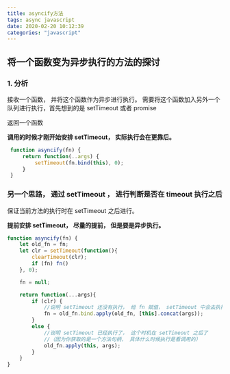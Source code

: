 ```yaml
---
title: asyncify方法
tags: async javascript
date: 2020-02-20 10:12:39
categories: "javascript"
---
```




## 将一个函数变为异步执行的方法的探讨

### 1. 分析

 接收一个函数， 并将这个函数作为异步进行执行。
 需要将这个函数加入另外一个队列进行执行，首先想到的是 setTimeout 或者 promise

 返回一个函数

**调用的时候才刚开始安排 setTimeout， 实际执行会在更靠后。**

```js
 function asyncify(fn) {
     return function(..args) {
         setTimeout(fn.bind(this), 0);
     }
 }
```


### 另一个思路， 通过 setTimeout ， 进行判断是否在 timeout 执行之后

保证当前方法的执行时在 setTimeout 之后进行。

**提前安排 setTimeout， 尽量的提前， 但是要是异步执行。**

```js
function asyncify(fn) {
    let old_fn = fn;
    let clr = setTimeout(function(){
        clearTimeout(clr);
        if (fn) fn()
    }, 0);

    fn = null;

    return function(...args){
        if (clr) {
            //说明 setTimeout 还没有执行， 给 fn 赋值， setTimeout 中会去执行
            fn = old_fn.bind.apply(old_fn, [this].concat(args));
        }
        else {
            //说明 setTimeout 已经执行了， 这个时机在 setTimeout 之后了
            //（因为你获取的是一个方法句柄， 具体什么时候执行是看调用的）
            old_fn.apply(this, args);
        }
    }
}
```

